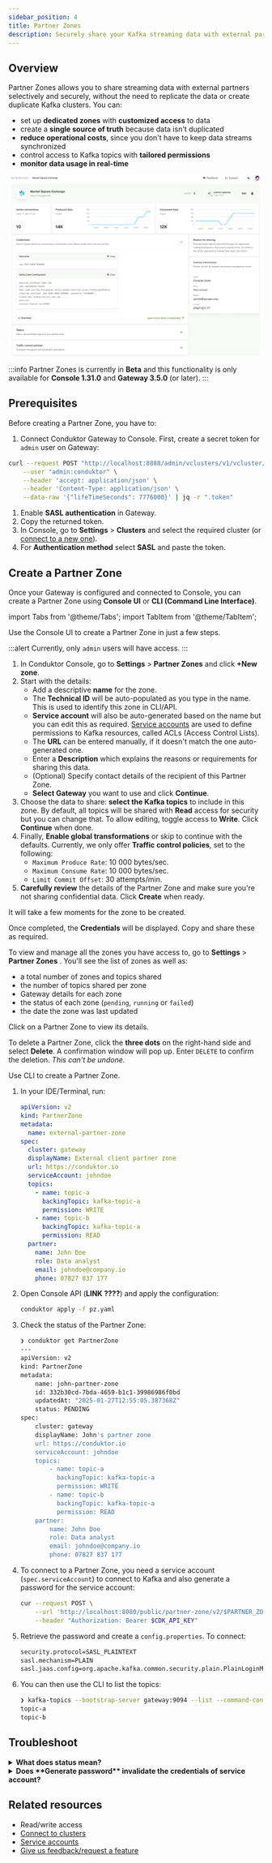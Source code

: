 ```yaml
---
sidebar_position: 4
title: Partner Zones
description: Securely share your Kafka streaming data with external partners.
---
```


## Overview
Partner Zones allows you to share streaming data with external partners selectively and securely, without the need to replicate the data or create duplicate Kafka clusters. You can:
- set up **dedicated zones** with **customized access** to data
- create a **single source of truth** because data isn't duplicated
- **reduce operational costs**, since you don't have to keep data streams synchronized
- control access to Kafka topics with **tailored permissions**
- **monitor data usage in real-time** 

![Partner Zones overview](assets/pz-overview.png)

:::info
Partner Zones is currently in **Beta** and this functionality is only available for **Console 1.31.0** and **Gateway 3.5.0** (or later).
:::

## Prerequisites

Before creating a Partner Zone, you have to:
1. Connect Conduktor Gateway to Console. First, create a secret token for `admin` user on Gateway:

```bash
curl --request POST "http://localhost:8888/admin/vclusters/v1/vcluster/passthrough/username/admin" \
    --user "admin:conduktor" \
    --header 'accept: application/json' \
    --header 'Content-Type: application/json' \
    --data-raw '{"lifeTimeSeconds": 7776000}' | jq -r ".token"
```

1. Enable **SASL authentication** in Gateway.
1. Copy the returned token.
1. In Console, go to **Settings** > **Clusters** and select the required cluster (or [connect to a new one](/platform/navigation/settings/managing-clusters/)).
1. For **Authentication method** select **SASL** and paste the token.

## Create a Partner Zone
Once your Gateway is configured and connected to Console, you can create a Partner Zone using **Console UI** or **CLI (Command Line Interface)**.

import Tabs from '@theme/Tabs'; import TabItem from '@theme/TabItem';

<Tabs>
<TabItem value="First Tab" label="Console UI">

Use the Console UI to create a Partner Zone in just a few steps.

:::alert
 Currently, only `admin` users will have access.
:::

1. In Conduktor Console, go to **Settings** > **Partner Zones** and click **+New zone**. 
1. Start with the details:
   - Add a descriptive **name** for the zone.
   - The **Technical ID** will be auto-populated as you type in the name. This is used to identify this zone in CLI/API.
   - **Service account** will also be auto-generated based on the name but you can edit this as required. [Service accounts](https://docs.conduktor.io/platform/navigation/console/service-accounts/) are used to define permissions to Kafka resources, called ACLs (Access Control Lists).
   - The **URL** can be entered manually, if it doesn't match the one auto-generated one.
   - Enter a **Description** which explains the reasons or requirements for sharing this data.
   - (Optional) Specify contact details of the recipient of this Partner Zone. 
   - **Select Gateway** you want to use and click **Continue**.
1. Choose the data to share: **select the Kafka topics** to include in this zone. By default, all topics will be shared with **Read** access for security but you can change that. To allow editing, toggle access to **Write**. Click **Continue** when done.
1. Finally, **Enable global transformations** or skip to continue with the defaults. Currently, we only offer **Traffic control policies**, set to the following:
   - `Maximum Produce Rate`: 10 000 bytes/sec.
   - `Maximum Consume Rate`: 10 000 bytes/sec.
   - `Limit Commit Offset`: 30 attempts/min.
1. **Carefully review** the details of the Partner Zone and make sure you're not sharing confidential data. Click **Create** when ready. 

It will take a few moments for the zone to be created. 

Once completed, the **Credentials** will be displayed. Copy and share these as required.

To view and manage all the zones you have access to, go to **Settings** > **Partner Zones** . You'll see the list of zones as well as:
- a total number of zones and topics shared
- the number of topics shared per zone
- Gateway details for each zone
- the status of each zone (`pending`, `running` or `failed`)
- the date the zone was last updated

Click on a Partner Zone to view its details. 

To delete a Partner Zone, click the **three dots** on the right-hand side and select **Delete**. A confirmation window will pop up. Enter `DELETE` to confirm the deletion. *This can't be undone.*

</TabItem>
<TabItem value="Second Tab" label="CLI">

Use CLI to create a Partner Zone.

1. In your IDE/Terminal, run:
    ```yaml
    apiVersion: v2
    kind: PartnerZone
    metadata:
      name: external-partner-zone
    spec:
      cluster: gateway
      displayName: External client partner zone
      url: https://conduktor.io
      serviceAccount: johndoe
      topics:
        - name: topic-a
          backingTopic: kafka-topic-a
          permission: WRITE
        - name: topic-b
          backingTopic: kafka-topic-a
          permission: READ
      partner:
        name: John Doe
        role: Data analyst
        email: johndoe@company.io
        phone: 07827 837 177
    ```

1. Open Console API (**LINK ????**) and apply the configuration:
    ```bash
    conduktor apply -f pz.yaml
    ```

1. Check the status of the Partner Zone:
    ```bash
    ❯ conduktor get PartnerZone
    ---
    apiVersion: v2
    kind: PartnerZone
    metadata:
        name: john-partner-zone
        id: 332b30cd-7bda-4659-b1c1-39986986f0bd
        updatedAt: "2025-01-27T12:55:05.387368Z"
        status: PENDING
    spec:
        cluster: gateway
        displayName: John's partner zone
        url: https://conduktor.io
        serviceAccount: johndoe
        topics:
            - name: topic-a
              backingTopic: kafka-topic-a
              permission: WRITE
            - name: topic-b
              backingTopic: kafka-topic-a
              permission: READ
        partner:
            name: John Doe
            role: Data analyst
            email: johndoe@company.io
            phone: 07827 837 177
    ```
1. To connect to a Partner Zone, you need a service account (`spec.serviceAccount`) to connect to Kafka and also generate a password for the service account:
    ```bash
    cur --request POST \
        --url 'http://localhost:8080/public/partner-zone/v2/$PARTNER_ZONE_NAME/generate-credentials' \
        --header "Authorization: Bearer $CDK_API_KEY"
    ```

1. Retrieve the password and create a `config.properties`. To connect:
    ```bash
    security.protocol=SASL_PLAINTEXT
    sasl.mechanism=PLAIN
    sasl.jaas.config=org.apache.kafka.common.security.plain.PlainLoginModule required username=johndoe password=${SERVICE_ACCOUNT_PASSWORD};
    ```

1. You can then use the CLI to list the topics:
    ```bash
    ❯ kafka-topics --bootstrap-server gateway:9094 --list --command-config config.properties
    topic-a
    topic-b
    ```
</TabItem>
</Tabs>

## Troubleshoot
<details>
    <summary><strong>What does status mean?</strong></summary>
    <p> 
    - **Pending**: the configuration isn't deployed or refreshed yet
    - **Ready**: the configuration is up to date on Gateway
    - **Failed**: Something unexpected happened during the deployment. Check that the connected Gateway is active.
   </p>
</details>
<details>
    <summary><strong>Does **Generate password** invalidate the credentials of service account?</strong></summary>
    <p>No.</p>
</details>



## Related resources
 - Read/write access
 - [Connect to clusters](https://docs.conduktor.io/platform/navigation/settings/managing-clusters/)
 - [Service accounts](https://docs.conduktor.io/platform/navigation/console/service-accounts/)
 - [Give us feedback/request a feature](https://conduktor.io/roadmap)